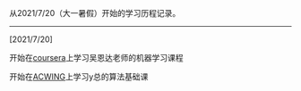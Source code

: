 从2021/7/20（大一暑假）开始的学习历程记录。
______________
[2021/7/20] 

开始在[coursera](https://www.coursera.org/learn/machine-learning)上学习吴恩达老师的机器学习课程

开始在[ACWING](https://www.acwing.com/)上学习y总的算法基础课


